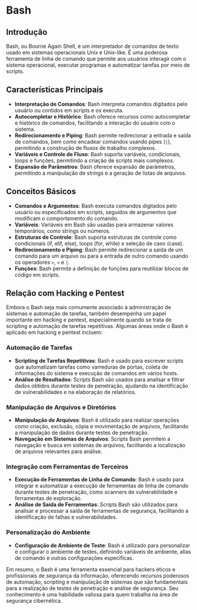# Bash

## Introdução
Bash, ou Bourne Again Shell, é um interpretador de comandos de texto usado em sistemas operacionais Unix e Unix-like. É uma poderosa ferramenta de linha de comando que permite aos usuários interagir com o sistema operacional, executar programas e automatizar tarefas por meio de scripts.

## Características Principais
- **Interpretação de Comandos**: Bash interpreta comandos digitados pelo usuário ou contidos em scripts e os executa.
- **Autocompletar e Histórico**: Bash oferece recursos como autocompletar e histórico de comandos, facilitando a interação do usuário com o sistema.
- **Redirecionamento e Piping**: Bash permite redirecionar a entrada e saída de comandos, bem como encadear comandos usando pipes (`|`), permitindo a construção de fluxos de trabalho complexos.
- **Variáveis e Controle de Fluxo**: Bash suporta variáveis, condicionais, loops e funções, permitindo a criação de scripts mais complexos.
- **Expansão de Parâmetros**: Bash oferece expansão de parâmetros, permitindo a manipulação de strings e a geração de listas de arquivos.

## Conceitos Básicos
- **Comandos e Argumentos**: Bash executa comandos digitados pelo usuário ou especificados em scripts, seguidos de argumentos que modificam o comportamento do comando.
- **Variáveis**: Variáveis em Bash são usadas para armazenar valores temporários, como strings ou números.
- **Estruturas de Controle**: Bash suporta estruturas de controle como condicionais (if, elif, else), loops (for, while) e seleção de caso (case).
- **Redirecionamento e Piping**: Bash permite redirecionar a saída de um comando para um arquivo ou para a entrada de outro comando usando os operadores `>`, `<` e `|`.
- **Funções**: Bash permite a definição de funções para reutilizar blocos de código em scripts.

## Relação com Hacking e Pentest
Embora o Bash seja mais comumente associado à administração de sistemas e automação de tarefas, também desempenha um papel importante em hacking e pentest, especialmente quando se trata de scripting e automação de tarefas repetitivas. Algumas áreas onde o Bash é aplicado em hacking e pentest incluem:

### Automação de Tarefas
- **Scripting de Tarefas Repetitivas**: Bash é usado para escrever scripts que automatizam tarefas como varreduras de portas, coleta de informações do sistema e execução de comandos em vários hosts.
- **Análise de Resultados**: Scripts Bash são usados para analisar e filtrar dados obtidos durante testes de penetração, ajudando na identificação de vulnerabilidades e na elaboração de relatórios.

### Manipulação de Arquivos e Diretórios
- **Manipulação de Arquivos**: Bash é utilizado para realizar operações como criação, exclusão, cópia e movimentação de arquivos, facilitando a manipulação de dados durante testes de penetração.
- **Navegação em Sistemas de Arquivos**: Scripts Bash permitem a navegação e busca em sistemas de arquivos, facilitando a localização de arquivos relevantes para análise.

### Integração com Ferramentas de Terceiros
- **Execução de Ferramentas de Linha de Comando**: Bash é usado para integrar e automatizar a execução de ferramentas de linha de comando durante testes de penetração, como scanners de vulnerabilidade e ferramentas de exploração.
- **Análise de Saída de Ferramentas**: Scripts Bash são utilizados para analisar e processar a saída de ferramentas de segurança, facilitando a identificação de falhas e vulnerabilidades.

### Personalização do Ambiente
- **Configuração de Ambiente de Teste**: Bash é utilizado para personalizar e configurar o ambiente de testes, definindo variáveis de ambiente, alias de comando e outras configurações específicas.

Em resumo, o Bash é uma ferramenta essencial para hackers éticos e profissionais de segurança da informação, oferecendo recursos poderosos de automação, scripting e manipulação de sistemas que são fundamentais para a realização de testes de penetração e análise de segurança. Seu conhecimento é uma habilidade valiosa para quem trabalha na área de segurança cibernética.
